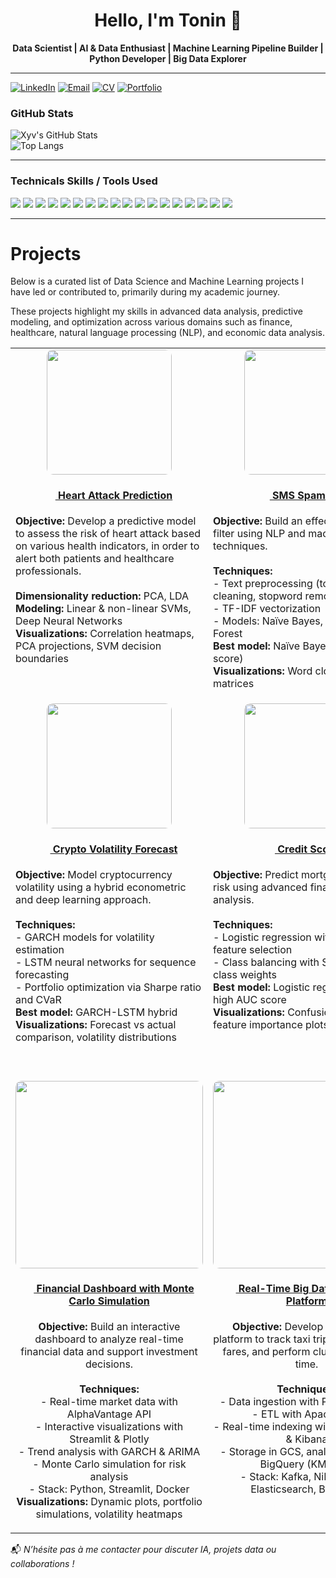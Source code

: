 <div align="center">
  <h1>Hello, I'm Tonin 👋</h1>
  <p><strong>
  Data Scientist | AI & Data Enthusiast | Machine Learning Pipeline Builder | Python Developer | Big Data Explorer
  </strong></p>
</div>

---
[![LinkedIn](https://img.shields.io/badge/LinkedIn-Profile-blue?logo=linkedin&style=for-the-badge)](https://linkedin.com/in/tonin-rivory-1207b5172/)          [![Email](https://img.shields.io/badge/Email-Send-orange?style=for-the-badge)](mailto:toninrvr@hotmail.com)        [![CV](https://img.shields.io/badge/CV-Download-green?style=for-the-badge)](https://drive.google.com/file/d/1Qr2ki8IRQmLTx6bf5Ny_5d_8E3XO8TlQ/view?usp=sharing)        [![Portfolio](https://img.shields.io/badge/Portfolio-View-purple?style=for-the-badge)](https://toninrvr.nicepage.io/#sec-f0ff)



### GitHub Stats

<div align="left">

![Xyv's GitHub Stats](https://github-readme-stats.vercel.app/api?username=ton1rvr&show_icons=true&theme=default&hide=prs)
<br>
![Top Langs](https://github-readme-stats.vercel.app/api/top-langs/?username=ton1rvr&layout=compact&hide=html)

</div>

---

### Technicals Skills / Tools Used 
<!-- Data Science & Analytics -->
<p align="left">
  <img src="https://img.shields.io/badge/Python-3776AB?style=for-the-badge&logo=python&logoColor=white"/>
  <img src="https://img.shields.io/badge/R-276DC3?style=for-the-badge&logo=r&logoColor=white"/>
  <img src="https://img.shields.io/badge/SQL-003B57?style=for-the-badge&logo=sqlite&logoColor=white"/>
  <img src="https://img.shields.io/badge/SAS-0072C6?style=for-the-badge&logo=sas&logoColor=white"/>
  <img src="https://img.shields.io/badge/Tableau-E97627?style=for-the-badge&logo=tableau&logoColor=white"/>
  <img src="https://img.shields.io/badge/Apache%20Spark-E25A1C?style=for-the-badge&logo=apachespark&logoColor=white"/>
  <img src="https://img.shields.io/badge/Apache%20Kafka-231F20?style=for-the-badge&logo=apachekafka&logoColor=white"/>
  <img src="https://img.shields.io/badge/ElasticSearch-005571?style=for-the-badge&logo=elasticsearch&logoColor=white"/>
  <img src="https://img.shields.io/badge/Scala-DC322F?style=for-the-badge&logo=scala&logoColor=white"/>
  <img src="https://img.shields.io/badge/Linux-FCC624?style=for-the-badge&logo=linux&logoColor=black"/>
  <img src="https://img.shields.io/badge/FastAPI-009688?style=for-the-badge&logo=fastapi&logoColor=white"/>
  <img src="https://img.shields.io/badge/Streamlit-FF4B4B?style=for-the-badge&logo=streamlit&logoColor=white"/>
  <img src="https://img.shields.io/badge/Docker-2496ED?style=for-the-badge&logo=docker&logoColor=white"/>
  <img src="https://img.shields.io/badge/Git-F05032?style=for-the-badge&logo=git&logoColor=white"/>
  <img src="https://img.shields.io/badge/VSCode-007ACC?style=for-the-badge&logo=visualstudiocode&logoColor=white"/>
  <img src="https://img.shields.io/badge/GCS-4285F4?style=for-the-badge&logo=googlecloud&logoColor=white"/>
  <img src="https://img.shields.io/badge/Google%20Colab-F9AB00?style=for-the-badge&logo=googlecolab&logoColor=white"/>
  <img src="https://img.shields.io/badge/Kibana-E8478B?style=for-the-badge&logo=kibana&logoColor=white"/>

</p>

---

# Projects

Below is a curated list of Data Science and Machine Learning projects I have led or contributed to, primarily during my academic journey.

These projects highlight my skills in advanced data analysis, predictive modeling, and optimization across various domains such as finance, healthcare, natural language processing (NLP), and economic data analysis.

<table>
  <tr>
    <td width="33%" align="center" style="vertical-align:top">
      <a href="https://github.com/ton1rvr/portfolio/tree/main/Project%201%20-%20Heart%20Attack%20Prediction%20(ML%20w%3A%20python)">
        <img src="https://github.com/ton1rvr/portfolio/blob/main/assets/img/heart.jpg" width="200" style="border-radius: 10px;"/><br>
        <h4>
          <img src="https://img.shields.io/badge/-black?logo=github&logoColor=white" height="15"/>
          Heart Attack Prediction
        </h4>
      </a>
      <p align="left">
        <strong>Objective:</strong> Develop a predictive model to assess the risk of heart attack based on various health indicators, in order to alert both patients and healthcare professionals.<br><br>
        <strong>Dimensionality reduction:</strong> PCA, LDA<br>
        <strong>Modeling:</strong> Linear & non-linear SVMs, Deep Neural Networks<br>
        <strong>Visualizations:</strong> Correlation heatmaps, PCA projections, SVM decision boundaries
      </p>
    </td>
    <td width="33%" align="center" style="vertical-align:top">
      <a href="https://github.com/ton1rvr/portfolio/tree/main/Project%202%20-%20SMS%20Spam%20Filter%20(NLP%20w%3A%20python)">
        <img src="https://github.com/ton1rvr/portfolio/blob/main/assets/img/spamm.png" width="200" style="border-radius: 10px;"/><br>
        <h4>
          <img src="https://img.shields.io/badge/-black?logo=github&logoColor=white" height="15"/>
          SMS Spam Filter
        </h4>
      </a>
      <p align="left">
        <strong>Objective:</strong> Build an effective SMS spam filter using NLP and machine learning techniques.<br><br>
        <strong>Techniques:</strong><br>
        - Text preprocessing (tokenization, cleaning, stopword removal)<br>
        - TF-IDF vectorization<br>
        - Models: Naïve Bayes, SVM, Random Forest<br>
        <strong>Best model:</strong> Naïve Bayes (high F1-score)<br>
        <strong>Visualizations:</strong> Word clouds, confusion matrices
      </p>
    </td>
    <td width="33%" align="center" style="vertical-align:top">
      <a href="https://github.com/ton1rvr/portfolio/tree/main/Project%203%20-%20NBA%20Salary%20Prediction%20(Multiple%20Reg%20w%3A%20R)">
        <img src="https://github.com/ton1rvr/portfolio/blob/main/assets/img/nba.jpg" width="200" style="border-radius: 10px;"/><br>
        <h4>
          <img src="https://img.shields.io/badge/-black?logo=github&logoColor=white" height="15"/>
          NBA Salary Prediction
        </h4>
      </a>
      <p align="left">
        <strong>Objective:</strong> Predict NBA player salaries based on performance statistics and game impact.<br><br>
        <strong>Techniques:</strong><br>
        - Multiple regression models: Linear, Ridge, Lasso, ElasticNet<br>
        - Feature selection to retain relevant variables<br>
        <strong>Best model:</strong> Ridge Regression (optimized R²)<br>
        <strong>Visualizations:</strong> Scatter plots, model coefficient analysis
      </p>
    </td>
    </tr>
  <tr>
    <td width="33%" align="center" style="vertical-align:top">
      <a href="https://github.com/ton1rvr/Projet-Finance-Quantitative">
        <img src="https://github.com/ton1rvr/portfolio/blob/main/assets/img/crypto.jpg" width="200" style="border-radius: 10px;"/><br>
        <h4>
          <img src="https://img.shields.io/badge/-black?style=flat&logo=github&logoColor=white" height="15"/>
          Crypto Volatility Forecast
        </h4>
      </a>
      <p align="left">
        <strong>Objective:</strong> Model cryptocurrency volatility using a hybrid econometric and deep learning approach.<br><br>
        <strong>Techniques:</strong><br>
        - GARCH models for volatility estimation<br>
        - LSTM neural networks for sequence forecasting<br>
        - Portfolio optimization via Sharpe ratio and CVaR<br>
        <strong>Best model:</strong> GARCH-LSTM hybrid<br>
        <strong>Visualizations:</strong> Forecast vs actual comparison, volatility distributions
      </p>
    </td>
    <td width="33%" align="center" style="vertical-align:top">
      <a href="https://github.com/ton1rvr/portfolio/tree/main/Project%205%20-%20Credit%20Scoring%20(ML%20w%3A%20python)">
        <img src="https://github.com/ton1rvr/portfolio/blob/main/assets/img/scoring.jpg" width="200" style="border-radius: 10px;"/><br>
        <h4>
          <img src="https://img.shields.io/badge/-black?style=flat&logo=github&logoColor=white" height="15"/>
          Credit Scoring
        </h4>
      </a>
      <p align="left">
        <strong>Objective:</strong> Predict mortgage default risk using advanced financial data analysis.<br><br>
        <strong>Techniques:</strong><br>
        - Logistic regression with RFE for feature selection<br>
        - Class balancing with SMOTE and class weights<br>
        <strong>Best model:</strong> Logistic regression with high AUC score<br>
        <strong>Visualizations:</strong> Confusion matrix, feature importance plots
      </p>
    </td>
    <td width="33%" align="center" style="vertical-align:top">
      <a href="https://github.com/ton1rvr/portfolio/tree/main/Project%206%20-%20Bank%20Churn%20Prediction%20Challenge%20(ML%20w%3A%20python)">
        <img src="https://github.com/ton1rvr/portfolio/blob/main/assets/img/bank.jpg" width="180" style="border-radius: 10px;"/><br>
        <h4>
          <img src="https://img.shields.io/badge/-black?style=flat&logo=github&logoColor=white" height="15"/>
          Bank Churn Prediction
        </h4>
      </a>
      <p align="left">
        <strong>Objective:</strong> Predict bank customer churn based on behavioral data.<br><br>
        <strong>Techniques:</strong><br>
        - Advanced feature engineering<br>
        - Models: Random Forest, CatBoost, XGBoost, Stacking<br>
        <strong>Best model:</strong> CatBoost with AUC = 0.9330<br>
        <strong>Visualizations:</strong> Feature importance, ROC curves
      </p>
    </td>
  </tr>
  <tr>
    <td width="33%" align="center" style="vertical-align:top; padding-top: 40px;">
      <a href="https://github.com/ton1rvr/Linux-Project">
        <img src="https://github.com/ton1rvr/portfolio/blob/main/assets/img/MCS.png" width="300" style="border-radius: 10px;"/><br>
        <h4>
          <img src="https://img.shields.io/badge/-black?style=flat&logo=github&logoColor=white" height="15"/>
          Financial Dashboard with Monte Carlo Simulation
        </h4>
      </a>
      <p align="center" style="max-width: 800px;">
        <strong>Objective:</strong> Build an interactive dashboard to analyze real-time financial data and support investment decisions.<br><br>
        <strong>Techniques:</strong><br>
        - Real-time market data with AlphaVantage API<br>
        - Interactive visualizations with Streamlit & Plotly<br>
        - Trend analysis with GARCH & ARIMA<br>
        - Monte Carlo simulation for risk analysis<br>
        - Stack: Python, Streamlit, Docker<br>
        <strong>Visualizations:</strong> Dynamic plots, portfolio simulations, volatility heatmaps
      </p>
    </td>
    <td width="33%" align="center" style="vertical-align:top; padding-top: 40px;">
      <a href="https://github.com/ton1rvr/Real-Time-Data-Streaming-with-Apache-Kafka-on-GCP">
        <img src="https://github.com/ton1rvr/portfolio/blob/main/assets/img/kefta.jpg" width="300" style="border-radius: 10px;"/><br>
        <h4>
          <img src="https://img.shields.io/badge/-black?style=flat&logo=github&logoColor=white" height="15"/>
          Real-Time Big Data Streaming Platform
        </h4>
      </a>
      <p align="center" style="max-width: 800px;">
        <strong>Objective:</strong> Develop a streaming platform to track taxi trips, estimate ride fares, and perform clustering in real time.<br><br>
        <strong>Techniques:</strong><br>
        - Data ingestion with Python & Kafka<br>
        - ETL with Apache NiFi<br>
        - Real-time indexing with Elasticsearch & Kibana<br>
        - Storage in GCS, analysis & ML with BigQuery (KMeans)<br>
        - Stack: Kafka, NiFi, Python, Elasticsearch, BigQuery
      </p>
    </td>
    <td width="33%" align="center" style="vertical-align:top; padding-top: 40px;">
      <a href="https://github.com/ton1rvr/NLP-DL-Project">
        <img src="https://github.com/ton1rvr/portfolio/blob/main/assets/img/rakuten.jpg" width="300" style="border-radius: 10px;"/><br>
        <h4>
          <img src="https://img.shields.io/badge/-black?style=flat&logo=github&logoColor=white" height="15"/>
          DL-NLP Product Classification (Rakuten)
        </h4>
      </a>
      <p align="center" style="max-width: 800px;">
        <strong>Objective:</strong> Predict product category codes (<code>prdtypecode</code>) from titles, descriptions, and images on Rakuten France.<br><br>
        <strong>Techniques:</strong><br>
        - Text preprocessing & TF-IDF + Logistic Regression baseline<br>
        - Deep learning with TextCNN (text) and ResNet50 (images)<br>
        - Evaluation of multimodal architectures (text + image)<br>
        - Stack: Python, TensorFlow, Scikit-learn, CNNs
      </p>
    </td>

  </tr>
</table>


📬 *N’hésite pas à me contacter pour discuter IA, projets data ou collaborations !*
